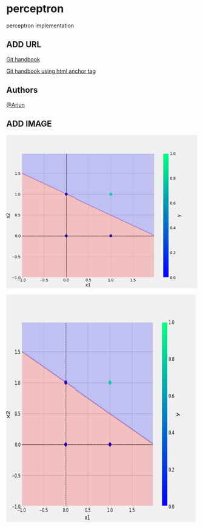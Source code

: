 # perceptron
perceptron implementation

## ADD URL

[Git handbook](https://guides.github.com/introduction/git-handbook/)

<a href="https://guides.github.com/introduction/git-handbook/)"> Git handbook using html anchor tag</a>

## Authors

[@Arjun](https://github.com/arjunaju123)


## ADD IMAGE

![sample image](plots\and.png)

<img src="plots\and.png" alt="Image cannot be displayed" width="500" height="600">



